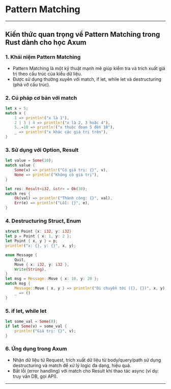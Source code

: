 # Pattern Matching

---

## Kiến thức quan trọng về Pattern Matching trong Rust dành cho học Axum

### 1. Khái niệm Pattern Matching
- Pattern Matching là một kỹ thuật mạnh mẽ giúp kiểm tra và trích xuất giá trị theo cấu trúc của kiểu dữ liệu.
- Được sử dụng thường xuyên với match, if let, while let và destructuring (phá vỡ cấu trúc).

### 2. Cú pháp cơ bản với match
```rust
let x = 5;
match x {
    1 => println!("x là 1"),
    2 | 3 | 4 => println!("x là 2, 3 hoặc 4"),
    5..=10 => println!("x thuộc đoạn 5 đến 10"),
    _ => println!("x khác các giá trị trên"),
}
```

### 3. Sử dụng với Option, Result
```rust
let value = Some(10);
match value {
    Some(v) => println!("Có giá trị: {}", v),
    None => println!("Không có giá trị"),
}

let res: Result<i32, &str> = Ok(30);
match res {
    Ok(val) => println!("Thành công: {}", val),
    Err(e) => println!("Lỗi: {}", e),
}
```

### 4. Destructuring Struct, Enum
```rust
struct Point {x: i32, y: i32}
let p = Point { x: 1, y: 2 };
let Point { x, y } = p;
println!("x: {}, y: {}", x, y);

enum Message {
    Quit,
    Move { x: i32, y: i32 },
    Write(String),
}
let msg = Message::Move { x: 10, y: 20 };
match msg {
    Message::Move { x, y } => println!("Di chuyển tới ({}, {})", x, y),
    _ => ()
}
```

### 5. if let, while let
```rust
let some_val = Some(8);
if let Some(v) = some_val {
    println!("Giá trị: {}", v);
}
```

### 6. Ứng dụng trong Axum
- Nhận dữ liệu từ Request, trích xuất dữ liệu từ body/query/path sử dụng destructuring và match để xử lý logic đa dạng, hiệu quả.
- Bắt lỗi (error handling) với match cho Result khi thao tác async (ví dụ: truy vấn DB, gọi API).
---
